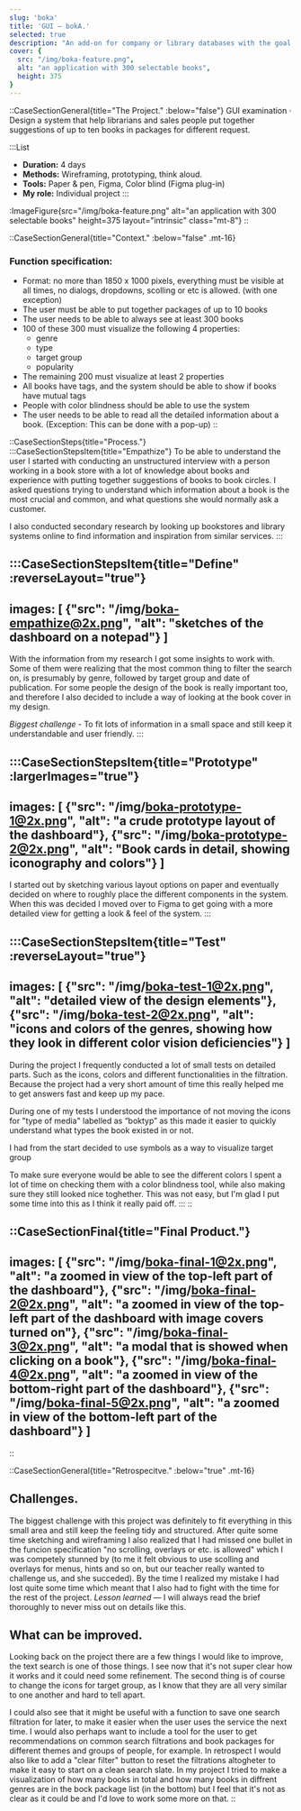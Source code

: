 ```yaml
---
slug: 'boka'
title: 'GUI — bokA.'
selected: true
description: "An add-on for company or library databases with the goal to help the user putting together suggestion of books for different requests. How to fit lots of information in a small space and still keep it understandable and user friendly?"
cover: {
  src: "/img/boka-feature.png",
  alt: "an application with 300 selectable books",
  height: 375
}
---
```

::CaseSectionGeneral{title="The Project." :below="false"}
GUI examination · Design a system that help librarians and sales people put together suggestions of up to ten books in packages for different request.

:::List
- **Duration:** 4 days
- **Methods:** Wireframing, prototyping, think aloud.
- **Tools:** Paper & pen, Figma, Color blind (Figma plug-in)
- **My role:** Individual project
:::

:ImageFigure{src="/img/boka-feature.png" alt="an application with 300 selectable books" height=375 layout="intrinsic" class="mt-8"}
::

::CaseSectionGeneral{title="Context." :below="false" .mt-16}
### Function specification:
* Format: no more than 1850 x 1000 pixels, everything must be visible at all times, no dialogs, dropdowns, scolling or etc is allowed. (with one exception)
* The user must be able to put together packages of up to 10 books
* The user needs to be able to always see at least 300 books
* 100 of these 300 must visualize the following 4 properties:
  * genre
  * type
  * target group
  * popularity
* The remaining 200 must visualize at least 2 properties
* All books have tags, and the system should be able to show if books have mutual tags
* People with color blindness should be able to use the system
* The user needs to be able to read all the detailed information about a book. (Exception: This can be done with a pop-up)
::

::CaseSectionSteps{title="Process."}
:::CaseSectionStepsItem{title="Empathize"}
To be able to understand the user I started with conducting an unstructured interview with a person working in a book store with a lot of knowledge about books and experience with putting together suggestions of books to book circles. I asked questions trying to understand which information about a book is the most crucial and common, and what questions she would normally ask a customer.

I also conducted secondary research by looking up bookstores and library systems online to find information and inspiration from similar services.
:::

:::CaseSectionStepsItem{title="Define" :reverseLayout="true"}
---
images: [
  {"src": "/img/boka-empathize@2x.png", "alt": "sketches of the dashboard on a notepad"}
]
---
With the information from my research I got some insights to work with. Some of them were realizing that the most common thing to filter the search on, is presumably by genre, followed by target group and date of publication. For some people the design of the book is really important too, and therefore I also decided to include a way of looking at the book cover in my design.

*Biggest challenge* - To fit lots of information in a small space and still keep it understandable and user friendly.
:::

:::CaseSectionStepsItem{title="Prototype" :largerImages="true"}
---
images: [
  {"src": "/img/boka-prototype-1@2x.png", "alt": "a crude prototype layout of the dashboard"},
  {"src": "/img/boka-prototype-2@2x.png", "alt": "Book cards in detail, showing iconography and colors"}
]
---
I started out by sketching various layout options on paper and eventually decided on where to roughly place the different components in the system. When this was decided I moved over to Figma to get going with a more detailed view for getting a look & feel of the system.
:::

:::CaseSectionStepsItem{title="Test" :reverseLayout="true"}
---
images: [
  {"src": "/img/boka-test-1@2x.png", "alt": "detailed view of the design elements"},
  {"src": "/img/boka-test-2@2x.png", "alt": "icons and colors of the genres, showing how they look in different color vision deficiencies"}
]
---
During the project I frequently conducted a lot of small tests on detailed parts. Such as the icons, colors and different functionalities in the filtration. Because the project had a very short amount of time this really helped me to get answers fast and keep up my pace.

During one of my tests I understood the importance of not moving the icons for "type of media" labelled as “boktyp” as this made it easier to quickly understand what types the book existed in or not.

I had from the start decided to use symbols as a way to visualize target group

To make sure everyone would be able to see the different colors I spent a lot of time on checking them with a color blindness tool, while also making sure they still looked nice toghether. This was not easy, but I'm glad I put some time into this as I think it really paid off.
:::
::

::CaseSectionFinal{title="Final Product."}
---
images: [
  {"src": "/img/boka-final-1@2x.png", "alt": "a zoomed in view of the top-left part of the dashboard"},
  {"src": "/img/boka-final-2@2x.png", "alt": "a zoomed in view of the top-left part of the dashboard with image covers turned on"},
  {"src": "/img/boka-final-3@2x.png", "alt": "a modal that is showed when clicking on a book"},
  {"src": "/img/boka-final-4@2x.png", "alt": "a zoomed in view of the bottom-right part of the dashboard"},
  {"src": "/img/boka-final-5@2x.png", "alt": "a zoomed in view of the bottom-left part of the dashboard"}
]
---
::

::CaseSectionGeneral{title="Retrospecitve." :below="true" .mt-16}
## Challenges.
The biggest challenge with this project was definitely to fit everything in this small area and still keep the feeling tidy and structured. After quite some time sketching and wireframing I also realized that I had missed one bullet in the funcion specification \"no scrolling, overlays or etc. is allowed\" which I was competely stunned by (to me it felt obvious to use scolling and overlays for menus, hints and so on, but our teacher really wanted to challenge us, and she succeded). By the time I realized my mistake I had lost quite some time which meant that I also had to fight with the time for the rest of the project. *Lesson learned* — I will always read the brief thoroughly to never miss out on details like this.

## What can be improved.
Looking back on the project there are a few things I would like to improve, the text search is one of those things. I see now that it's not super clear how it works and it could need some refinement. The second thing is of course to change the icons for target group, as I know that they are all very similar to one another and hard to tell apart.

I could also see that it might be useful with a function to save one search filtration for later, to make it easier when the user uses the service the next time. I would also perhaps want to include a tool for the user to get recommendations on common search filtrations and book packages for different themes and groups of people, for example.
In retrospect I would also like to add a \"clear filter\" button to reset the filtrations altogheter to make it easy to start on a clean search slate.
In my project I tried to make a visualization of how many books in total and how many books in diffrent genres are in the bock package list (in the bottom) but I feel that it's not as clear as it could be and I'd love to work some more on that.
::
